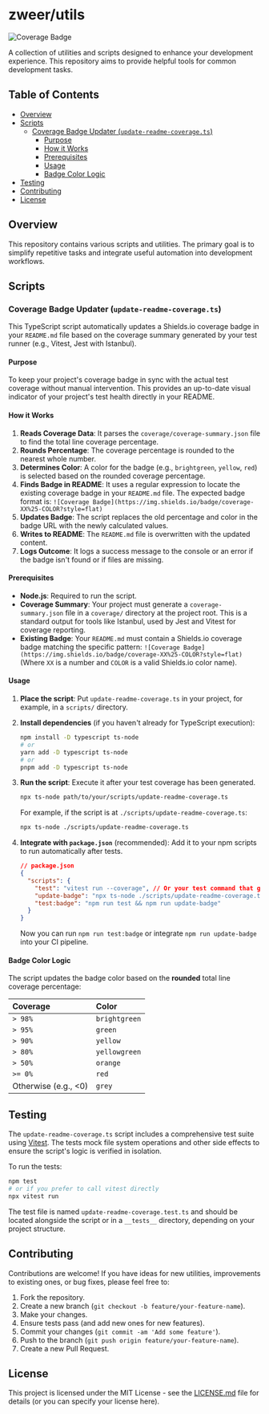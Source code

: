 # zweer/utils

![Coverage Badge](https://img.shields.io/badge/coverage-100%25-brightgreen?style=flat)

A collection of utilities and scripts designed to enhance your development experience. This repository aims to provide helpful tools for common development tasks.

## Table of Contents

- [Overview](#overview)
- [Scripts](#scripts)
  - [Coverage Badge Updater (`update-readme-coverage.ts`)](#coverage-badge-updater-update-readme-coveragets)
    - [Purpose](#purpose)
    - [How it Works](#how-it-works)
    - [Prerequisites](#prerequisites)
    - [Usage](#usage)
    - [Badge Color Logic](#badge-color-logic)
- [Testing](#testing)
- [Contributing](#contributing)
- [License](#license)

## Overview

This repository contains various scripts and utilities. The primary goal is to simplify repetitive tasks and integrate useful automation into development workflows.

## Scripts

### Coverage Badge Updater (`update-readme-coverage.ts`)

This TypeScript script automatically updates a Shields.io coverage badge in your `README.md` file based on the coverage summary generated by your test runner (e.g., Vitest, Jest with Istanbul).

#### Purpose

To keep your project's coverage badge in sync with the actual test coverage without manual intervention. This provides an up-to-date visual indicator of your project's test health directly in your README.

#### How it Works

1.  **Reads Coverage Data**: It parses the `coverage/coverage-summary.json` file to find the total line coverage percentage.
2.  **Rounds Percentage**: The coverage percentage is rounded to the nearest whole number.
3.  **Determines Color**: A color for the badge (e.g., `brightgreen`, `yellow`, `red`) is selected based on the rounded coverage percentage.
4.  **Finds Badge in README**: It uses a regular expression to locate the existing coverage badge in your `README.md` file. The expected badge format is:
    `![Coverage Badge](https://img.shields.io/badge/coverage-XX%25-COLOR?style=flat)`
5.  **Updates Badge**: The script replaces the old percentage and color in the badge URL with the newly calculated values.
6.  **Writes to README**: The `README.md` file is overwritten with the updated content.
7.  **Logs Outcome**: It logs a success message to the console or an error if the badge isn't found or if files are missing.

#### Prerequisites

*   **Node.js**: Required to run the script.
*   **Coverage Summary**: Your project must generate a `coverage-summary.json` file in a `coverage/` directory at the project root. This is a standard output for tools like Istanbul, used by Jest and Vitest for coverage reporting.
*   **Existing Badge**: Your `README.md` must contain a Shields.io coverage badge matching the specific pattern:
    `![Coverage Badge](https://img.shields.io/badge/coverage-XX%25-COLOR?style=flat)`
    (Where `XX` is a number and `COLOR` is a valid Shields.io color name).

#### Usage

1.  **Place the script**: Put `update-readme-coverage.ts` in your project, for example, in a `scripts/` directory.
2.  **Install dependencies** (if you haven't already for TypeScript execution):
    ```bash
    npm install -D typescript ts-node
    # or
    yarn add -D typescript ts-node
    # or
    pnpm add -D typescript ts-node
    ```
3.  **Run the script**: Execute it after your test coverage has been generated.
    ```bash
    npx ts-node path/to/your/scripts/update-readme-coverage.ts
    ```
    For example, if the script is at `./scripts/update-readme-coverage.ts`:
    ```bash
    npx ts-node ./scripts/update-readme-coverage.ts
    ```

4.  **Integrate with `package.json`** (recommended):
    Add it to your npm scripts to run automatically after tests.
    ```json
    // package.json
    {
      "scripts": {
        "test": "vitest run --coverage", // Or your test command that generates coverage
        "update-badge": "npx ts-node ./scripts/update-readme-coverage.ts",
        "test:badge": "npm run test && npm run update-badge"
      }
    }
    ```
    Now you can run `npm run test:badge` or integrate `npm run update-badge` into your CI pipeline.

#### Badge Color Logic

The script updates the badge color based on the **rounded** total line coverage percentage:

| Coverage        | Color         |
| :-------------- | :------------ |
| `> 98%`         | `brightgreen` |
| `> 95%`         | `green`       |
| `> 90%`         | `yellow`      |
| `> 80%`         | `yellowgreen` |
| `> 50%`         | `orange`      |
| `>= 0%`         | `red`         |
| Otherwise (e.g., <0) | `grey`        |

## Testing

The `update-readme-coverage.ts` script includes a comprehensive test suite using [Vitest](https://vitest.dev/). The tests mock file system operations and other side effects to ensure the script's logic is verified in isolation.

To run the tests:

```bash
npm test
# or if you prefer to call vitest directly
npx vitest run
```

The test file is named `update-readme-coverage.test.ts` and should be located alongside the script or in a `__tests__` directory, depending on your project structure.

## Contributing

Contributions are welcome! If you have ideas for new utilities, improvements to existing ones, or bug fixes, please feel free to:

1.  Fork the repository.
2.  Create a new branch (`git checkout -b feature/your-feature-name`).
3.  Make your changes.
4.  Ensure tests pass (and add new ones for new features).
5.  Commit your changes (`git commit -am 'Add some feature'`).
6.  Push to the branch (`git push origin feature/your-feature-name`).
7.  Create a new Pull Request.

## License

This project is licensed under the MIT License - see the [LICENSE.md](LICENSE.md) file for details (or you can specify your license here).
